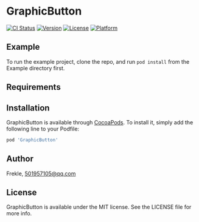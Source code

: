 # GraphicButton

[![CI Status](https://img.shields.io/travis/Frekle/GraphicButton.svg?style=flat)](https://travis-ci.org/Frekle/GraphicButton)
[![Version](https://img.shields.io/cocoapods/v/GraphicButton.svg?style=flat)](https://cocoapods.org/pods/GraphicButton)
[![License](https://img.shields.io/cocoapods/l/GraphicButton.svg?style=flat)](https://cocoapods.org/pods/GraphicButton)
[![Platform](https://img.shields.io/cocoapods/p/GraphicButton.svg?style=flat)](https://cocoapods.org/pods/GraphicButton)

## Example

To run the example project, clone the repo, and run `pod install` from the Example directory first.

## Requirements

## Installation

GraphicButton is available through [CocoaPods](https://cocoapods.org). To install
it, simply add the following line to your Podfile:

```ruby
pod 'GraphicButton'
```

## Author

Frekle, 501957105@qq.com

## License

GraphicButton is available under the MIT license. See the LICENSE file for more info.
